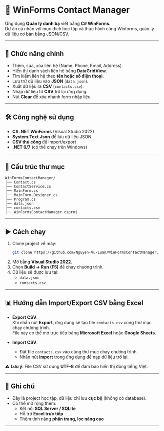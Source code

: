 # 📒 WinForms Contact Manager

Ứng dụng **Quản lý danh bạ** viết bằng **C# WinForms**.  
Dự án cá nhân với mục đích học tập và thực hành cùng Winforms, quản lý dữ liệu cơ bản bằng JSON/CSV.

---

## 🚀 Chức năng chính

- Thêm, sửa, xóa liên hệ (Name, Phone, Email, Address).
- Hiển thị danh sách liên hệ bằng **DataGridView**.
- Tìm kiếm liên hệ theo **tên hoặc số điện thoại**.
- Lưu trữ dữ liệu vào **JSON** (`data.json`).
- Xuất dữ liệu ra **CSV** (`contacts.csv`).
- Nhập dữ liệu từ **CSV** trở lại ứng dụng.
- Nút **Clear** để xóa nhanh form nhập liệu.

---

## 🛠 Công nghệ sử dụng

- **C# .NET WinForms** (Visual Studio 2022)
- **System.Text.Json** để lưu dữ liệu JSON
- **CSV thủ công** để import/export
- **.NET 6/7** (có thể chạy trên Windows)

---

## 📂 Cấu trúc thư mục

```
WinFormsContactManager/
│── Contact.cs
│── ContactService.cs
│── MainForm.cs
│── MainForm.Designer.cs
│── Program.cs
│── data.json
│── contacts.csv
│── WinFormsContactManager.csproj
```

---

## ▶️ Cách chạy

1. Clone project về máy:
   ```bash
   git clone https://github.com/Nguyen-Vu-Luan/WinFormsContactManager.git
   ```
2. Mở bằng **Visual Studio 2022**.
3. Chọn **Build → Run (F5)** để chạy chương trình.
4. Dữ liệu sẽ được lưu tại:
   - `data.json`
   - `contacts.csv`

---

## 📊 Hướng dẫn Import/Export CSV bằng Excel

- **Export CSV**:  
  Khi nhấn nút **Export**, ứng dụng sẽ tạo file `contacts.csv` cùng thư mục chạy chương trình.  
  File này có thể mở trực tiếp bằng **Microsoft Excel** hoặc **Google Sheets**.

- **Import CSV**:  
  - Đặt file `contacts.csv` vào cùng thư mục chạy chương trình.
  - Nhấn nút **Import** trong ứng dụng để nạp dữ liệu trở lại.

⚠️ **Lưu ý**: File CSV sử dụng **UTF-8** để đảm bảo hiển thị đúng tiếng Việt.

---

## 📌 Ghi chú

- Đây là project học tập, dữ liệu chỉ lưu **cục bộ** (không có database).
- Có thể mở rộng thêm:
  - Kết nối **SQL Server / SQLite**
  - Hỗ trợ **Excel trực tiếp**
  - Thêm tính năng **phân trang, lọc nâng cao**

---
